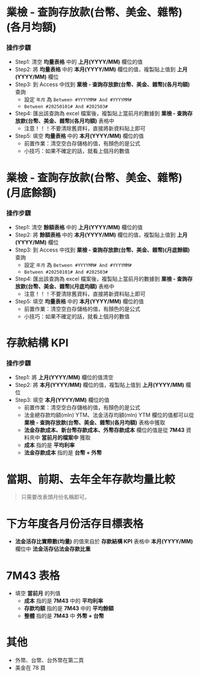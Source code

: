 # 業檢 - 查詢存放款(台幣、美金、雜幣)(各月均額)
### 操作步驟
- Step1: 清空 **均量表格** 中的 **上月(YYYY/MM)** 欄位的值
- Step2: 將 **均量表格** 中的 **本月(YYYY/MM)** 欄位的值，複製貼上值到 **上月(YYYY/MM)** 欄位
- Step3: 到 Access 中找到 **業檢 - 查詢存放款(台幣、美金、雜幣)(各月均額)** 查詢
    - 設定 `年月` 為 `Between #YYYYMM# And #YYYYMM#`
    - `Between #20250101# And #202503#`
- Step4: 匯出該查詢為 excel 檔案後，複製貼上當前月的數據到 **業檢 - 查詢存放款(台幣、美金、雜幣)(各月均額)** 表格中
    - 注意！！！不要清除舊資料，直接將新資料貼上即可
- Step5: 填空 **均量表格** 中的 **本月(YYYY/MM)** 欄位的值
    - 前置作業：清空空白存儲格的值，有顏色的是公式
    - 小技巧：如果不確定的話，就看上個月的數值

# 業檢 - 查詢存放款(台幣、美金、雜幣)(月底餘額)
### 操作步驟
- Step1: 清空 **餘額表格** 中的 **上月(YYYY/MM)** 欄位的值
- Step2: 將 **餘額表格** 中的 **本月(YYYY/MM)** 欄位的值，複製貼上值到 **上月(YYYY/MM)** 欄位
- Step3: 到 Access 中找到 **業檢 - 查詢存放款(台幣、美金、雜幣)(月底餘額)** 查詢
    - 設定 `年月` 為 `Between #YYYYMM# And #YYYYMM#`
    - `Between #20250101# And #202503#`
- Step4: 匯出該查詢為 excel 檔案後，複製貼上當前月的數據到 **業檢 - 查詢存放款(台幣、美金、雜幣)(月底均額)** 表格中
    - 注意！！！不要清除舊資料，直接將新資料貼上即可
- Step5: 填空 **均量表格** 中的 **本月(YYYY/MM)** 欄位的值
    - 前置作業：清空空白存儲格的值，有顏色的是公式
    - 小技巧：如果不確定的話，就看上個月的數值
# 存款結構 KPI
### 操作步驟
- Step1: 將 **上月(YYYY/MM)** 欄位的值清空
- Step2: 將 **本月(YYYY/MM)** 欄位的值，複製貼上值到 **上月(YYYY/MM)** 欄位
- Step3: 填空 **本月(YYYY/MM)** 欄位的值
    - 前置作業：清空空白存儲格的值，有顏色的是公式
    - 法金總存款均額(mln) YTM、法金活存均額(mln) YTM 欄位的值都可以從 **業檢 - 查詢存放款(台幣、美金、雜幣)(各月均額)** 表格中獲取
    - **法金存款成本、新台幣存款成本、外幣存款成本** 欄位的值是從 **7M43** 資料夾中 **當前月的檔案中** 獲取
     - **成本** 指的是 **平均利率**
     - **法金存款成本** 指的是 **台幣 + 外幣**

# 當期、前期、去年全年存款均量比較
> 只需要改表頭月份名稱即可。

# 下方年度各月份活存目標表格
- **法金活存比實際數(均量)** 的值來自於 **存款結構 KPI** 表格中 **本月(YYYY/MM)** 欄位中 **法金活存佔法金存款比重**

# 7M43 表格
- 填空 **當前月** 的列值
    - **成本** 指的是 **7M43** 中的 **平均利率**
    - **存款均額** 指的是 **7M43** 中的 **平均餘額**
    - **整體** 指的是 **7M43** 中 **外幣 + 台幣**

# 其他
- 外幣、台幣、台外幣在第二頁
- 美金在 78 頁